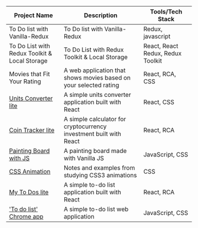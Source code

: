| Project Name                                                                | Description                                                        | Tools/Tech Stack                  |
| --------------------------------------------------------------------------- | ------------------------------------------------------------------ | --------------------------------- |
| To Do list with Vanilla-Redux                                               | To Do list with Vanilla-Redux                                      | Redux, javascript                 |
| To Do List with Redux Toolkit & Local Storage                               | To Do List with Redux Toolkit & Local Storage                      | React, React Redux, Redux Toolkit |
| Movies that Fit Your Rating                                                 | A web application that shows movies based on your selected rating  | React, RCA, CSS                   |
| [Units Converter lite](https://github.com/dokimastika/units-converter-lite) | A simple units converter application built with React              | React, CSS                        |
| [Coin Tracker lite](https://github.com/dokimastika/coin-tracker-lite)       | A simple calculator for cryptocurrency investment built with React | React, RCA                        |
| [Painting Board with JS](https://github.com/dokimastika/js-painter)         | A painting board made with Vanilla JS                              | JavaScript, CSS                   |
| [CSS Animation](https://github.com/dokimastika/css-animation-practice)      | Notes and examples from studying CSS3 animations                   | CSS                               |
| [My To Dos lite](https://github.com/dokimastika/react-todolist-lite)        | A simple to-do list application built with React                   | React, RCA                        |
| ['To do list' Chrome app](https://github.com/dokimastika/js-browser)        | A simple to-do list web application                                | JavaScript, CSS                   |
